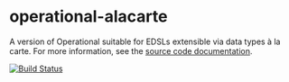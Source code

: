 # operational-alacarte

A version of Operational suitable for EDSLs extensible via data types à la carte. For more information, see the [source code documentation](http://hackage.haskell.org/package/operational-alacarte/docs/Control-Monad-Operational-Higher.html).

[![Build Status](https://travis-ci.org/emilaxelsson/operational-alacarte.png)](https://travis-ci.org/emilaxelsson/operational-alacarte)

